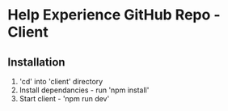 # Help Experience GitHub Repo - Client

## Installation
1. 'cd' into 'client' directory
2. Install dependancies - run 'npm install'
3. Start client - 'npm run dev'
